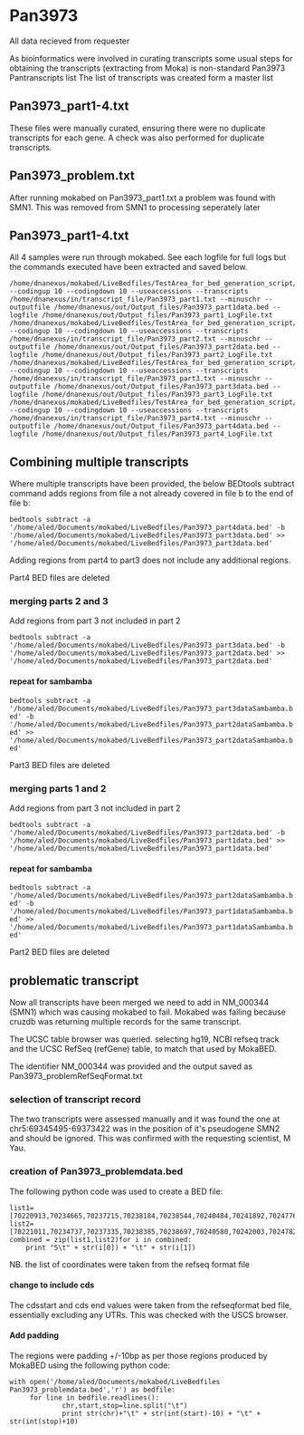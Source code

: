 # Pan3973
All data recieved from requester

As bioinformatics were involved in curating transcripts some usual steps for obtaining the transcripts (extracting from Moka) is non-standard
Pan3973 Pantranscripts list
The list of transcripts was created form a master list

## Pan3973_part1-4.txt
These files were manually curated, ensuring there were no duplicate transcripts for each gene. A check was also performed for duplicate transcripts.
## Pan3973_problem.txt
After running mokabed on Pan3973_part1.txt a problem was found with SMN1. This was removed from SMN1 to processing seperately later

## Pan3973_part1-4.txt
All 4 samples were run through mokabed. See each logfile for full logs but the commands executed have been extracted and saved below. 
```
/home/dnanexus/mokabed/LiveBedfiles/TestArea_for_bed_generation_script/OOBed7_uses_mirrored_database_.py --codingup 10 --codingdown 10 --useaccessions --transcripts /home/dnanexus/in/transcript_file/Pan3973_part1.txt --minuschr --outputfile /home/dnanexus/out/Output_files/Pan3973_part1data.bed --logfile /home/dnanexus/out/Output_files/Pan3973_part1_LogFile.txt 
/home/dnanexus/mokabed/LiveBedfiles/TestArea_for_bed_generation_script/OOBed7_uses_mirrored_database_.py --codingup 10 --codingdown 10 --useaccessions --transcripts /home/dnanexus/in/transcript_file/Pan3973_part2.txt --minuschr --outputfile /home/dnanexus/out/Output_files/Pan3973_part2data.bed --logfile /home/dnanexus/out/Output_files/Pan3973_part2_LogFile.txt 
/home/dnanexus/mokabed/LiveBedfiles/TestArea_for_bed_generation_script/OOBed7_uses_mirrored_database_.py --codingup 10 --codingdown 10 --useaccessions --transcripts /home/dnanexus/in/transcript_file/Pan3973_part3.txt --minuschr --outputfile /home/dnanexus/out/Output_files/Pan3973_part3data.bed --logfile /home/dnanexus/out/Output_files/Pan3973_part3_LogFile.txt 
/home/dnanexus/mokabed/LiveBedfiles/TestArea_for_bed_generation_script/OOBed7_uses_mirrored_database_.py --codingup 10 --codingdown 10 --useaccessions --transcripts /home/dnanexus/in/transcript_file/Pan3973_part4.txt --minuschr --outputfile /home/dnanexus/out/Output_files/Pan3973_part4data.bed --logfile /home/dnanexus/out/Output_files/Pan3973_part4_LogFile.txt 
```

## Combining multiple transcripts
Where multiple transcripts have been provided, the below BEDtools subtract command adds regions from file a not already covered in file b to the end of file b:

`bedtools subtract -a '/home/aled/Documents/mokabed/LiveBedfiles/Pan3973_part4data.bed' -b '/home/aled/Documents/mokabed/LiveBedfiles/Pan3973_part3data.bed' >> '/home/aled/Documents/mokabed/LiveBedfiles/Pan3973_part3data.bed'`

Adding regions from part4 to part3 does not include any additional regions.

Part4 BED files are deleted

### merging parts 2 and 3
Add regions from part 3 not included in part 2

`bedtools subtract -a '/home/aled/Documents/mokabed/LiveBedfiles/Pan3973_part3data.bed' -b '/home/aled/Documents/mokabed/LiveBedfiles/Pan3973_part2data.bed' >> '/home/aled/Documents/mokabed/LiveBedfiles/Pan3973_part2data.bed'`
#### repeat for sambamba
`bedtools subtract -a '/home/aled/Documents/mokabed/LiveBedfiles/Pan3973_part3dataSambamba.bed' -b '/home/aled/Documents/mokabed/LiveBedfiles/Pan3973_part2dataSambamba.bed' >> '/home/aled/Documents/mokabed/LiveBedfiles/Pan3973_part2dataSambamba.bed'`

Part3 BED files are deleted

### merging parts 1 and 2
Add regions from part 3 not included in part 2

`bedtools subtract -a '/home/aled/Documents/mokabed/LiveBedfiles/Pan3973_part2data.bed' -b '/home/aled/Documents/mokabed/LiveBedfiles/Pan3973_part1data.bed' >> '/home/aled/Documents/mokabed/LiveBedfiles/Pan3973_part1data.bed'`
#### repeat for sambamba
`bedtools subtract -a '/home/aled/Documents/mokabed/LiveBedfiles/Pan3973_part2dataSambamba.bed' -b '/home/aled/Documents/mokabed/LiveBedfiles/Pan3973_part1dataSambamba.bed' >> '/home/aled/Documents/mokabed/LiveBedfiles/Pan3973_part1dataSambamba.bed'`

Part2 BED files are deleted

## problematic transcript
Now all transcripts have been merged we need to add in NM_000344 (SMN1) which was causing mokabed to fail.
Mokabed was failing because cruzdb was returning multiple records for the same transcript.

The UCSC table browser was queried. selecting hg19, NCBI refseq track and the UCSC RefSeq (refGene) table, to match that used by MokaBED.

The identifier NM_000344 was provided and the output saved as Pan3973_problemRefSeqFormat.txt

### selection of transcript record
The two transcripts were assessed manually and it was found the one at chr5:69345495-69373422 was in the position of it's pseudogene SMN2 and should be ignored. This was confirmed with the requesting scientist, M Yau.

### creation of Pan3973_problemdata.bed
The following python code was used to create a BED file:
```
list1=[70220913,70234665,70237215,70238184,70238544,70240484,70241892,70247767,70248265]
list2=[70221011,70234737,70237335,70238385,70238697,70240580,70242003,70247821,70248842]
combined = zip(list1,list2)for i in combined:
    print "5\t" + str(i[0]) + "\t" + str(i[1])
```

NB. the list of coordinates were taken from the refseq format file


#### change to include cds
The cdsstart and cds end values were taken from the refseqformat bed file, essentially excluding any UTRs. This was checked with the USCS browser.

#### Add padding
The regions were padding +/-10bp as per those regions produced by MokaBED using the following python code:

```
with open('/home/aled/Documents/mokabed/LiveBedfiles Pan3973_problemdata.bed','r') as bedfile:
     for line in bedfile.readlines():
             chr,start,stop=line.split("\t")
             print str(chr)+"\t" + str(int(start)-10) + "\t" + str(int(stop)+10)
```